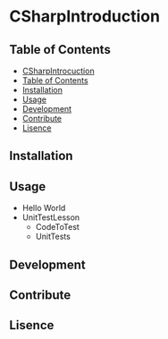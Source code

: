 # CSharpIntroduction <a name="header"/>


## Table of Contents <a name="ToC"/>
* [CSharpIntrocuction](#header)
* [Table of Contents](#ToC)
* [Installation](#install)
* [Usage](#usage)
* [Development](#development)
* [Contribute](#contribute)
* [Lisence](#lisence)

## Installation <a name="install"/>


## Usage <a name="usage"/>
* Hello World
* UnitTestLesson
  * CodeToTest
  * UnitTests

## Development <a name="development"/>


## Contribute <a name="contribute"/>


## Lisence <a name="lisence"/>
